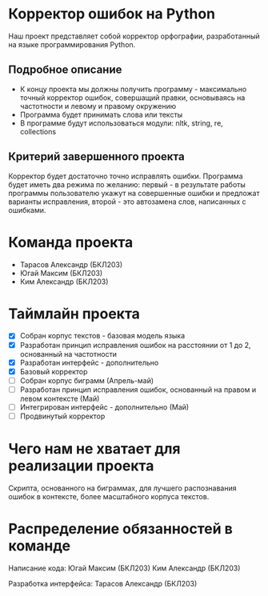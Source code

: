 # Корректор ошибок на Python
Наш проект представляет собой корректор орфографии, разработанный на языке программирования Python.

## Подробное описание
* К концу проекта мы должны получить программу - максимально точный корректор ошибок, совершащий правки, основываясь на частотности и левому и правому окружению
* Программа будет принимать слова или тексты
* В программе будут использоваться модули: nltk, string, re, collections

## Критерий завершенного проекта
Корректор будет достаточно точно исправлять ошибки. Программа будет иметь два режима по желанию: первый - в результате работы программы пользователю укажут на совершенные ошибки и предложат варианты исправления, второй - это автозамена слов, написанных с ошибками.

# Команда проекта
* Тарасов Александр (БКЛ203)
* Югай Максим (БКЛ203)
* Ким Александр (БКЛ203)
 
# Таймлайн проекта
- [x] Собран корпус текстов - базовая модель языка
- [x] Разработан принцип исправления ошибок на расстоянии от 1 до 2, основанный на частотности
- [x] Разработан интерфейс - дополнительно
- [x] Базовый корректор
- [ ] Собран корпус биграмм (Апрель-май)
- [ ] Разработан принцип исправления ошибок, основанный на правом и левом контексте (Май)
- [ ] Интегрирован интерфейс - дополнительно (Май)
- [ ] Продвинутый корректор

# Чего нам не хватает для реализации проекта
Скрипта, основанного на биграммах, для лучшего распознавания ошибок в контексте, более масштабного корпуса текстов.
# Распределение обязанностей в команде
Написание кода: Югай Максим (БКЛ203) Ким Александр (БКЛ203)

Разработка интерфейса: Тарасов Александр (БКЛ203)
